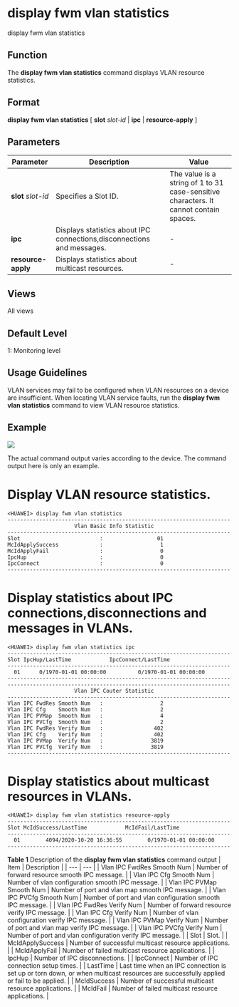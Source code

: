 display fwm vlan statistics
===========================

display fwm vlan statistics

Function
--------



The **display fwm vlan statistics** command displays VLAN resource statistics.




Format
------

**display fwm vlan statistics** [ **slot** *slot-id* | **ipc** | **resource-apply** ]


Parameters
----------

| Parameter | Description | Value |
| --- | --- | --- |
| **slot** *slot-id* | Specifies a Slot ID. | The value is a string of 1 to 31 case-sensitive characters. It cannot contain spaces. |
| **ipc** | Displays statistics about IPC connections,disconnections and messages. | - |
| **resource-apply** | Displays statistics about multicast resources. | - |



Views
-----

All views


Default Level
-------------

1: Monitoring level


Usage Guidelines
----------------

VLAN services may fail to be configured when VLAN resources on a device are insufficient. When locating VLAN service faults, run the **display fwm vlan statistics** command to view VLAN resource statistics.


Example
-------

![](../public_sys-resources/note_3.0-en-us.png) 

The actual command output varies according to the device. The command output here is only an example.


# Display VLAN resource statistics.
```
<HUAWEI> display fwm vlan statistics
----------------------------------------------------------------------                                                              
                     Vlan Basic Info Statistic                                                                                      
----------------------------------------------------------------------                                                              
Slot                         :                 01                                                                                   
McIdApplySuccess             :                  1                                                                                   
McIdApplyFail                :                  0                                                                                   
IpcHup                       :                  0                                                                                   
IpcConnect                   :                  0                                                                                   
----------------------------------------------------------------------

```

# Display statistics about IPC connections,disconnections and messages in VLANs.
```
<HUAWEI> display fwm vlan statistics ipc
----------------------------------------------------------------------
Slot IpcHup/LastTime            IpcConnect/LastTime
----------------------------------------------------------------------
  01      0/1970-01-01 00:00:00          0/1970-01-01 00:00:00
----------------------------------------------------------------------
----------------------------------------------------------------------                                                              
                     Vlan IPC Couter Statistic                                                                                      
----------------------------------------------------------------------                                                              
Vlan IPC FwdRes Smooth Num   :                  2                                                                                   
Vlan IPC Cfg    Smooth Num   :                  2                                                                                   
Vlan IPC PVMap  Smooth Num   :                  4                                                                                   
Vlan IPC PVCfg  Smooth Num   :                  2                                                                                   
Vlan IPC FwdRes Verify Num   :                402                                                                                   
Vlan IPC Cfg    Verify Num   :                402                                                                                   
Vlan IPC PVMap  Verify Num   :               3819                                                                                   
Vlan IPC PVCfg  Verify Num   :               3819                                                                                   
----------------------------------------------------------------------

```

# Display statistics about multicast resources in VLANs.
```
<HUAWEI> display fwm vlan statistics resource-apply
----------------------------------------------------------------------
Slot McIdSuccess/LastTime            McIdFail/LastTime
----------------------------------------------------------------------
  01        4094/2020-10-20 16:36:55        0/1970-01-01 00:00:00
----------------------------------------------------------------------

```

**Table 1** Description of the **display fwm vlan statistics** command output
| Item | Description |
| --- | --- |
| Vlan IPC FwdRes Smooth Num | Number of forward resource smooth IPC message. |
| Vlan IPC Cfg Smooth Num | Number of vlan configuration smooth IPC message. |
| Vlan IPC PVMap Smooth Num | Number of port and vlan map smooth IPC message. |
| Vlan IPC PVCfg Smooth Num | Number of port and vlan configuration smooth IPC message. |
| Vlan IPC FwdRes Verify Num | Number of forward resource verify IPC message. |
| Vlan IPC Cfg Verify Num | Number of vlan configuration verify IPC message. |
| Vlan IPC PVMap Verify Num | Number of port and vlan map verify IPC message. |
| Vlan IPC PVCfg Verify Num | Number of port and vlan configuration verify IPC message. |
| Slot | Slot. |
| McIdApplySuccess | Number of successful multicast resource applications. |
| McIdApplyFail | Number of failed multicast resource applications. |
| IpcHup | Number of IPC disconnections. |
| IpcConnect | Number of IPC connection setup times. |
| LastTime | Last time when an IPC connection is set up or torn down, or when multicast resources are successfully applied or fail to be applied. |
| McIdSuccess | Number of successful multicast resource applications. |
| McIdFail | Number of failed multicast resource applications. |